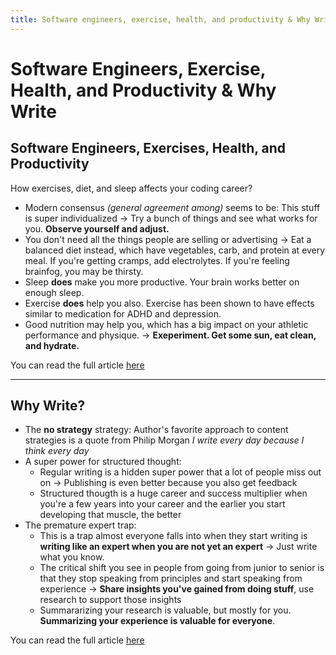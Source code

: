 ```yaml
---
title: Software engineers, exercise, health, and productivity & Why Write
---
```


# Software Engineers, Exercise, Health, and Productivity & Why Write

## Software Engineers, Exercises, Health, and Productivity

How exercises, diet, and sleep affects your coding career?

- Modern consensus <i>(general agreement among)</i> seems to be: This stuff is super individualized &rarr; Try a bunch of things and see what works for you. <b>Observe yourself and adjust.</b>
- You don't need all the things people are selling or advertising &rarr; Eat a balanced diet instead, which have vegetables, carb, and protein at every meal. If you're getting cramps, add electrolytes. If you're feeling brainfog, you may be thirsty.
- Sleep <b>does</b> make you more productive. Your brain works better on enough sleep.
- Exercise <b>does</b> help you also. Exercise has been shown to have effects similar to medication for ADHD and depression.
- Good nutrition may help you, which has a big impact on your athletic performance and physique.
&rarr; <b> Exeperiment. Get some sun, eat clean, and hydrate.</b>

You can read the full article [here](https://swizec.com/blog/software-engineers-exercise-health-and-productivity/)

---

## Why Write?

- The <b>no strategy</b> strategy: Author's favorite approach to content strategies is a quote from Philip Morgan <i>I write every day because I think every day</i>
- A super power for structured thought:
    - Regular writing is a hidden super power that a lot of people miss out on &rarr; Publishing is even better because you also get feedback
    - Structured thougth is a huge career and success multiplier when you're a few years into your career and the earlier you start developing that muscle, the better
- The premature expert trap:   
    - This is a trap almost everyone falls into when they start writing is <b>writing like an expert when you are not yet an expert</b> &rarr; Just write what you know.
    - The critical shift you see in people from going from junior to senior is that they stop speaking from principles and start speaking from experience &rarr; <b>Share insights you've gained from doing stuff</b>, use research to support those insights
    - Summararizing your research is valuable, but mostly for you. <b>Summarizing your experience is valuable for everyone</b>.

You can read the full article [here](https://swizec.com/blog/why-write/)